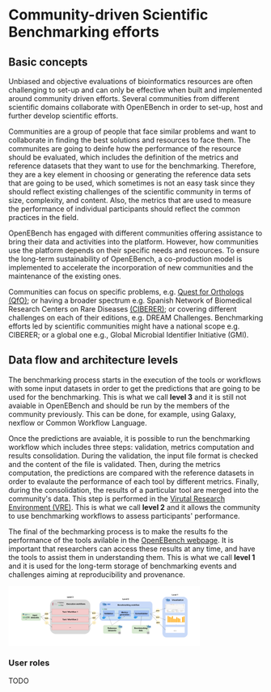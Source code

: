 # Community-driven Scientific Benchmarking efforts

## Basic concepts

Unbiased and objective evaluations of bioinformatics resources are often challenging to set-up and can only be effective when built and implemented around community driven efforts. Several communities from different scientific domains collaborate with OpenEBench in order to set-up, host and further develop scientific efforts.

Communities are a group of people that face similar problems and want to collaborate in finding the best solutions and resources to face them. The communites are going to deinfe how the performance of the resource should be evaluated, which includes the definition of the metrics and reference datasets that they want to use for the benchmarking. Therefore, they are a key element in choosing or generating the reference data sets that are going to be used, which sometimes is not an easy task since they should reflect existing challenges of the scientific community in terms of size, complexity, and content. Also, the metrics that are used to measure the performance of individual participants should reflect the common practices in the field.

OpenEBench has engaged with different communities offering assistance to bring their data and activities into the platform. However, how communities use the platform depends on their specific needs and resources. To ensure the long-term sustainability of OpenEBench, a co-production model is implemented to accelerate the incorporation of new communities and the maintenance of the existing ones.

Communities can focus on specific problems, e.g. [Quest for Orthologs (QfO)](https://openebench.bsc.es/scientific/OEBC002); or having a broader spectrum e.g. Spanish Network of Biomedical Research Centers on Rare Diseases [(CIBERER)](https://openebench.bsc.es/scientific/OEBC004); or covering different challenges on each of their editions, e.g. DREAM Challenges. Benchmarking efforts led by scientific communities might have a national scope e.g. CIBERER; or a global one e.g., Global Microbial Identifier Initiative (GMI).

## Data flow and architecture levels

The benchmarking process starts in the execution of the tools or workflows with some input datasets in order to get the predictions that are going to be used for the benchmarking. This is what we call **level 3** and it is still not avaiable in OpenEBench and should be run by the members of the community previously. This can be done, for example, using Galaxy, nexflow or Common Workflow Language.

Once the predictions are avaiable, it is possible to run the benchmarking workflow which includes three steps: validation, metrics computation and results consolidation. During the validation, the input file format is checked and the content of the file is validated. Then, during the metrics computation, the predictions are compared with the reference datasets in order to evalaute the performance of each tool by different metrics. Finally, during the consolidation, the results of a particular tool are merged into the community's data. This step is performed in the [Virutal Research Environment (VRE)](https://openebench.bsc.es/vre//workspace/). This is what we call **level 2** and it allows the community to use benchmarking workflows to assess participants' performance.

The final of the bechmarking process is to make the results fo the performance of the tools avilable in the [OpenEBench webpage](https://openebench.bsc.es/dashboard). It is important that researchers can access these results at any time, and have the tools to assist them in understanding them. This is what we call **level 1** and it is used for the long-term storage of benchmarking events and challenges aiming at reproducibility and provenance.

<img src="../media/OpenEBench_squema.png" alt="OEB data flow" align="center" width="75%">

### User roles

TODO
